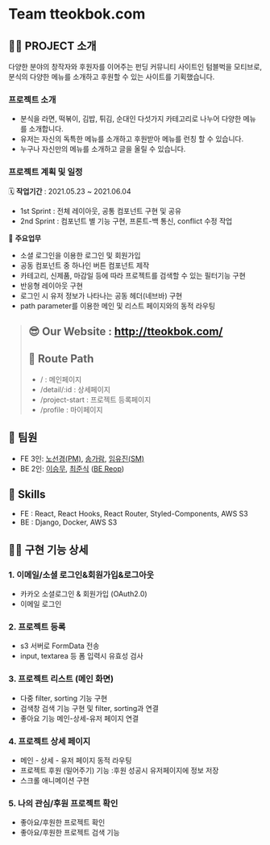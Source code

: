 # Team tteokbok.com

## 👩‍🏫 PROJECT 소개

다양한 분야의 창작자와 후원자를 이어주는 펀딩 커뮤니티 사이트인 텀블벅을 모티브로, 분식의 다양한 메뉴를 소개하고 후원할 수 있는 사이트를 기획했습니다. 

### **프로젝트 소개**

- 분식을 라면, 떡볶이, 김밥, 튀김, 순대인 다섯가지 카테고리로 나누어 다양한 메뉴를 소개합니다.
- 유저는 자신의 독특한 메뉴를 소개하고 후원받아 메뉴를 런칭 할 수 있습니다.
- 누구나 자신만의 메뉴를 소개하고 글을 올릴 수 있습니다.

### **프로젝트 계획 및 일정**

🗓️ **작업기간** : 2021.05.23 ~ 2021.06.04

- 1st Sprint : 전체 레이아웃, 공통 컴포넌트 구현 및 공유
- 2nd Sprint : 컴포넌트 별 기능 구현, 프론트-백 통신, conflict 수정 작업

📒 **주요업무** 

- 소셜 로그인을 이용한 로그인 및 회원가입
- 공동 컴포넌트 중 하나인 버튼 컴포넌트 제작
- 카테고리, 신제품, 마감일 등에 따라 프로젝트를 검색할 수 있는 필터기능 구현
- 반응형 레이아웃 구현
- 로그인 시 유저 정보가 나타나는 공동 헤더(네브바) 구현
- path parameter를 이용한 메인 및 리스트 페이지와의 동적 라우팅

> ## 😎 Our Website : http://tteokbok.com/
>
> ## 📎 Route Path
>
> - / : 메인페이지
> - /detail/:id : 상세페이지
> - /project-start : 프로젝트 등록페이지
> - /profile : 마이페이지

## 👫 팀원

- FE 3인: [노선경(PM)](velog.io/@celline1637), [송가람](velog.io/@sgr2134), [임유진(SM)](velog.io/@1703979)
- BE 2인: [이승무](https://goback.oopy.io/), [최준식](https://velog.io/@junsikchoi) ([BE Reop](https://github.com/wecode-bootcamp-korea/20-2nd-tteokbokcom-backend))


## 🔧 Skills

- FE : React, React Hooks, React Router, Styled-Components, AWS S3
- BE : Django, Docker, AWS S3

## 👍🏻 구현 기능 상세

### 1. 이메일/소셜 로그인&회원가입&로그아웃

- 카카오 소셜로그인 & 회원가입 (OAuth2.0)
- 이메일 로그인

### 2. 프로젝트 등록

- s3 서버로 FormData 전송
- input, textarea 등 폼 입력시 유효성 검사

### 3. 프로젝트 리스트 (메인 화면)

- 다중 filter, sorting 기능 구현
- 검색창 검색 기능 구현 및 filter, sorting과 연결
- 좋아요 기능 메인-상세-유저 페이지 연결

### 4. 프로젝트 상세 페이지

- 메인 - 상세 - 유저 페이지 동적 라우팅
- 프로젝트 후원 (밀어주기) 기능 :후원 성공시 유저페이지에 정보 저장
- 스크롤 애니메이션 구현

### 5. 나의 관심/후원 프로젝트 확인

- 좋아요/후원한 프로젝트 확인
- 좋아요/후원한 프로젝트 검색 기능
